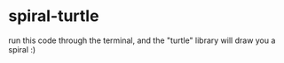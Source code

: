 # spiral-turtle

run this code through the terminal, and the "turtle" library will draw you a spiral :)
